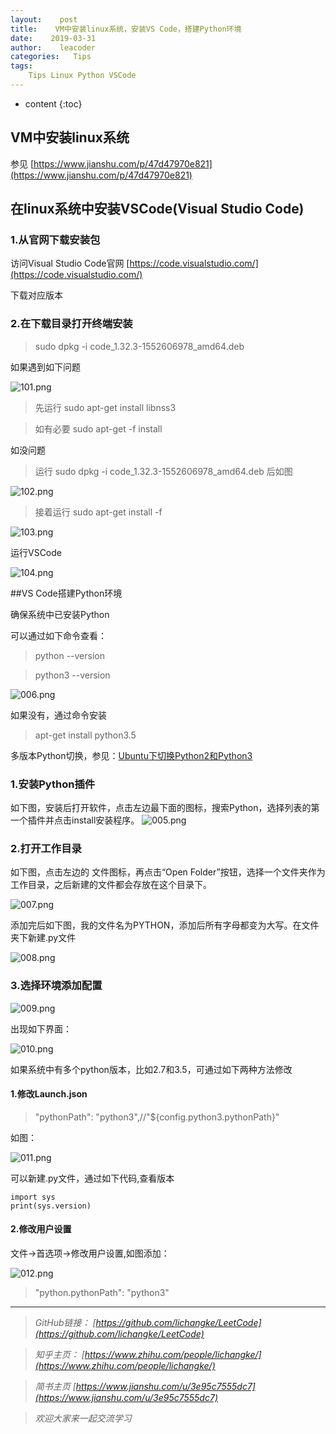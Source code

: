 ```yaml
---
layout:    post
title:    VM中安装linux系统，安装VS Code，搭建Python环境
date:    2019-03-31
author:    leacoder
categories:   Tips 
tags:
    Tips Linux Python VSCode
---
```


* content
{:toc}


## VM中安装linux系统
参见 
[https://www.jianshu.com/p/47d47970e821](https://www.jianshu.com/p/47d47970e821)


##  在linux系统中安装VSCode(Visual Studio Code)
### 1.从官网下载安装包

访问Visual Studio Code官网 [https://code.visualstudio.com/](https://code.visualstudio.com/)

下载对应版本

### 2.在下载目录打开终端安装

> sudo dpkg -i code_1.32.3-1552606978_amd64.deb 

如果遇到如下问题

![101.png](https://upload-images.jianshu.io/upload_images/16846478-d5aeec760d91eee0.png?imageMogr2/auto-orient/strip%7CimageView2/2/w/1240)

>先运行 sudo apt-get install libnss3

>如有必要 sudo apt-get -f install

如没问题

>运行 sudo dpkg -i code_1.32.3-1552606978_amd64.deb 后如图

![102.png](https://upload-images.jianshu.io/upload_images/16846478-26391fe3c64dd959.png?imageMogr2/auto-orient/strip%7CimageView2/2/w/1240)
  
>接着运行   sudo apt-get install -f

![103.png](https://upload-images.jianshu.io/upload_images/16846478-230148b5628010e6.png?imageMogr2/auto-orient/strip%7CimageView2/2/w/1240)

运行VSCode

![104.png](https://upload-images.jianshu.io/upload_images/16846478-236885c98911491c.png?imageMogr2/auto-orient/strip%7CimageView2/2/w/1240)


##VS Code搭建Python环境

确保系统中已安装Python

可以通过如下命令查看：

>python --version

>python3 --version

![006.png](https://upload-images.jianshu.io/upload_images/16846478-132d9da0e0cd423b.png?imageMogr2/auto-orient/strip%7CimageView2/2/w/1240)

如果没有，通过命令安装

>apt-get install python3.5

多版本Python切换，参见：[Ubuntu下切换Python2和Python3](https://www.jianshu.com/p/4d28325889e6)



### 1.安装Python插件
如下图，安装后打开软件，点击左边最下面的图标，搜索Python，选择列表的第一个插件并点击install安装程序。
![005.png](https://upload-images.jianshu.io/upload_images/16846478-2cd9dce3103347dc.png?imageMogr2/auto-orient/strip%7CimageView2/2/w/1240)

### 2.打开工作目录
如下图，点击左边的 文件图标，再点击“Open Folder”按钮，选择一个文件夹作为工作目录，之后新建的文件都会存放在这个目录下。

![007.png](https://upload-images.jianshu.io/upload_images/16846478-e3b7e3b9ffba7eb0.png?imageMogr2/auto-orient/strip%7CimageView2/2/w/1240)

添加完后如下图，我的文件名为PYTHON，添加后所有字母都变为大写。在文件夹下新建.py文件

![008.png](https://upload-images.jianshu.io/upload_images/16846478-01cbc9b41d59471b.png?imageMogr2/auto-orient/strip%7CimageView2/2/w/1240)

### 3.选择环境添加配置

![009.png](https://upload-images.jianshu.io/upload_images/16846478-d116197fae174ad0.png?imageMogr2/auto-orient/strip%7CimageView2/2/w/1240)

出现如下界面：

![010.png](https://upload-images.jianshu.io/upload_images/16846478-9c7ca6ca85932d07.png?imageMogr2/auto-orient/strip%7CimageView2/2/w/1240)

如果系统中有多个python版本，比如2.7和3.5，可通过如下两种方法修改

#### 1.修改Launch.json

>"pythonPath": "python3",//"${config.python3.pythonPath}"

如图：

![011.png](https://upload-images.jianshu.io/upload_images/16846478-6426cf39a6046694.png?imageMogr2/auto-orient/strip%7CimageView2/2/w/1240)

可以新建.py文件，通过如下代码,查看版本

```
import sys  
print(sys.version)
```

#### 2.修改用户设置

文件->首选项->修改用户设置,如图添加：

![012.png](https://upload-images.jianshu.io/upload_images/16846478-3b5e4232b91441be.png?imageMogr2/auto-orient/strip%7CimageView2/2/w/1240)

>"python.pythonPath": "python3" 



----
>*GitHub链接：*
>*[https://github.com/lichangke/LeetCode](https://github.com/lichangke/LeetCode)*

>*知乎主页：*
>*[https://www.zhihu.com/people/lichangke/](https://www.zhihu.com/people/lichangke/)*

>*简书主页*
>*[https://www.jianshu.com/u/3e95c7555dc7](https://www.jianshu.com/u/3e95c7555dc7)*

>*欢迎大家来一起交流学习*
